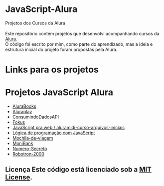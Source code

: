 # JavaScript-Alura
Projetos dos Cursos da Alura  
<br/>
Este repositório contém projetos que desenvolvi acompanhando cursos da [Alura](https://www.alura.com.br/). 
<br/>
O código foi escrito por mim, como parte do aprendizado, mas a ideia e estrutura inicial do projeto foram propostas pela Alura. 

# Links para os projetos

# Projetos JavaScript Alura

- [AluraBooks](https://qtelesgabriel.github.io/JavaScript-Alura/AluraBooks/)
- [Aluraplay](https://qtelesgabriel.github.io/JavaScript-Alura/Aluraplay/)
- [ConsumindoDadosAPI](https://qtelesgabriel.github.io/JavaScript-Alura/ConsumindoDadosAPI/)
- [Fokus](https://qtelesgabriel.github.io/JavaScript-Alura/Fokus/)
- [JavaScript pra web / aluramidi-curso-arquivos-iniciais](https://qtelesgabriel.github.io/JavaScript-Alura/JavaScript%20pra%20web/aluramidi-curso-arquivos-iniciais/)
- [Lógica de programação com JavaScript](https://qtelesgabriel.github.io/JavaScript-Alura/L%C3%B3gica%20de%20programa%C3%A7%C3%A3o%20com%20JavaScript/)
- [Mochila-de-viagem](https://qtelesgabriel.github.io/JavaScript-Alura/Mochila-de-viagem/)
- [MoniBank](https://qtelesgabriel.github.io/JavaScript-Alura/MoniBank/)
- [Numero-Secreto](https://qtelesgabriel.github.io/JavaScript-Alura/Numero-Secreto/)
- [Robotron-2000](https://qtelesgabriel.github.io/JavaScript-Alura/Robotron-2000/)


## Licença Este código está licenciado sob a [MIT License](LICENSE).
